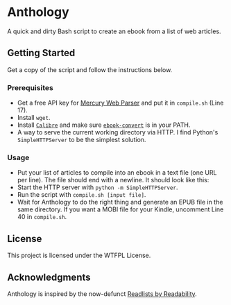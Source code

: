 # Anthology

A quick and dirty Bash script to create an ebook from a list of web articles. 

## Getting Started

Get a copy of the script and follow the instructions below.

### Prerequisites

* Get a free API key for [Mercury Web Parser](https://mercury.postlight.com/web-parser/) and put it in `compile.sh` (Line 17).
* Install `wget`.
* Install [`Calibre`](https://calibre-ebook.com) and make sure [`ebook-convert`](https://manual.calibre-ebook.com/generated/en/ebook-convert.html) is in your PATH.
* A way to serve the current working directory via HTTP. I find Python's `SimpleHTTPServer` to be the simplest solution.

### Usage

* Put your list of articles to compile into an ebook in a text file (one URL per line). The file should end with a newline. It should look like this:
* Start the HTTP server with `python -m SimpleHTTPServer`.
* Run the script with `compile.sh [input file]`.
* Wait for Anthology to do the right thing and generate an EPUB file in the same directory. If you want a MOBI file for your Kindle, uncomment Line 40 in `compile.sh`.

## License

This project is licensed under the WTFPL License.

## Acknowledgments

Anthology is inspired by the now-defunct [Readlists by Readability](https://www.theverge.com/2012/5/22/3035904/readlists-readability-create-share-ebook).
